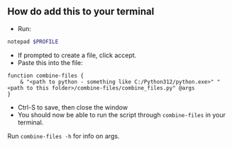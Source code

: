 ## How do add this to your terminal
- Run:
```powershell
notepad $PROFILE
```
- If prompted to create a file, click accept.
- Paste this into the file:
```
function combine-files {
    & "<path to python - something like C:/Python312/python.exe>" "<path to this folder>/combine-files/combine_files.py" @args
}
```
- Ctrl-S to save, then close the window
- You should now be able to run the script through `combine-files` in your terminal.

Run `combine-files -h` for info on args.